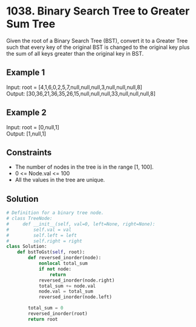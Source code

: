 # 1038. Binary Search Tree to Greater Sum Tree

Given the root of a Binary Search Tree (BST), convert it to a Greater Tree such that every key of the original BST is changed to the original key plus the sum of all keys greater than the original key in BST.

## Example 1

Input: root = [4,1,6,0,2,5,7,null,null,null,3,null,null,null,8]  
Output: [30,36,21,36,35,26,15,null,null,null,33,null,null,null,8]

## Example 2

Input: root = [0,null,1]  
Output: [1,null,1]

## Constraints

- The number of nodes in the tree is in the range [1, 100].
- 0 <= Node.val <= 100
- All the values in the tree are unique.

## Solution

```python
# Definition for a binary tree node.
# class TreeNode:
#     def __init__(self, val=0, left=None, right=None):
#         self.val = val
#         self.left = left
#         self.right = right
class Solution:
    def bstToGst(self, root):
        def reversed_inorder(node):
            nonlocal total_sum
            if not node:
                return
            reversed_inorder(node.right)
            total_sum += node.val
            node.val = total_sum
            reversed_inorder(node.left)

        total_sum = 0
        reversed_inorder(root)
        return root
```
